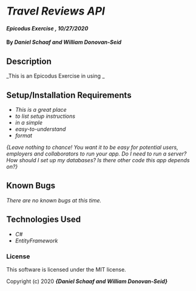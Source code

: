# _Travel Reviews API_

#### _Epicodus Exercise , 10/27/2020_

#### By _**Daniel Schaaf and William Donovan-Seid**_

## Description

_This is an Epicodus Exercise in using _

## Setup/Installation Requirements

* _This is a great place_
* _to list setup instructions_
* _in a simple_
* _easy-to-understand_
* _format_

_{Leave nothing to chance! You want it to be easy for potential users, employers and collaborators to run your app. Do I need to run a server? How should I set up my databases? Is there other code this app depends on?}_

## Known Bugs

_There are no known bugs at this time._

## Technologies Used

* _C#_
* _EntityFramework_

### License

This software is licensed under the MIT license.

Copyright (c) 2020 **_{Daniel Schaaf and William Donovan-Seid}_**